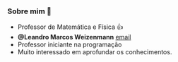 ### Sobre mim 👋

- Professor de Matemática e Física 👍
- **@Leandro Marcos Weizenmann**  [email](leandro.weizenmann@escola.pr.gov.br)
- Professor iniciante na programação
- Muito interessado em aprofundar os conhecimentos.

<!--
**Leandroweiz/Leandroweiz** is a ✨ _special_ ✨ repository because its `README.md` (this file) appears on your GitHub profile.

Here are some ideas to get you started:

- 🔭 I’m currently working on ...
- 🌱 I’m currently learning ...
- 👯 I’m looking to collaborate on ...
- 🤔 I’m looking for help with ...
- 💬 Ask me about ...
- 📫 How to reach me: ...
- 😄 Pronouns: ...
- ⚡ Fun fact: ...
-->
